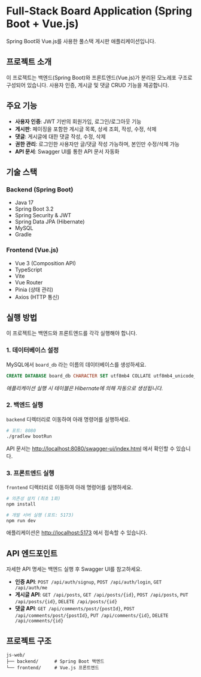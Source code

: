 # Full-Stack Board Application (Spring Boot + Vue.js)

Spring Boot와 Vue.js를 사용한 풀스택 게시판 애플리케이션입니다.

## 프로젝트 소개

이 프로젝트는 백엔드(Spring Boot)와 프론트엔드(Vue.js)가 분리된 모노레포 구조로 구성되어 있습니다. 사용자 인증, 게시글 및 댓글 CRUD 기능을 제공합니다.

## 주요 기능

- **사용자 인증**: JWT 기반의 회원가입, 로그인/로그아웃 기능
- **게시판**: 페이징을 포함한 게시글 목록, 상세 조회, 작성, 수정, 삭제
- **댓글**: 게시글에 대한 댓글 작성, 수정, 삭제
- **권한 관리**: 로그인한 사용자만 글/댓글 작성 가능하며, 본인만 수정/삭제 가능
- **API 문서**: Swagger UI를 통한 API 문서 자동화

## 기술 스택

### Backend (Spring Boot)
- Java 17
- Spring Boot 3.2
- Spring Security & JWT
- Spring Data JPA (Hibernate)
- MySQL
- Gradle

### Frontend (Vue.js)
- Vue 3 (Composition API)
- TypeScript
- Vite
- Vue Router
- Pinia (상태 관리)
- Axios (HTTP 통신)

## 실행 방법

이 프로젝트는 백엔드와 프론트엔드를 각각 실행해야 합니다.

### 1. 데이터베이스 설정
MySQL에서 `board_db` 라는 이름의 데이터베이스를 생성하세요.
```sql
CREATE DATABASE board_db CHARACTER SET utf8mb4 COLLATE utf8mb4_unicode_ci;
```
*애플리케이션 실행 시 테이블은 Hibernate에 의해 자동으로 생성됩니다.*


### 2. 백엔드 실행
`backend` 디렉터리로 이동하여 아래 명령어를 실행하세요.
```bash
# 포트: 8080
./gradlew bootRun
```
API 문서는 [http://localhost:8080/swagger-ui/index.html](http://localhost:8080/swagger-ui/index.html) 에서 확인할 수 있습니다.

### 3. 프론트엔드 실행
`frontend` 디렉터리로 이동하여 아래 명령어를 실행하세요.
```bash
# 의존성 설치 (최초 1회)
npm install

# 개발 서버 실행 (포트: 5173)
npm run dev
```
애플리케이션은 [http://localhost:5173](http://localhost:5173) 에서 접속할 수 있습니다.

## API 엔드포인트

자세한 API 명세는 백엔드 실행 후 Swagger UI를 참고하세요.

- **인증 API**: `POST /api/auth/signup`, `POST /api/auth/login`, `GET /api/auth/me`
- **게시글 API**: `GET /api/posts`, `GET /api/posts/{id}`, `POST /api/posts`, `PUT /api/posts/{id}`, `DELETE /api/posts/{id}`
- **댓글 API**: `GET /api/comments/post/{postId}`, `POST /api/comments/post/{postId}`, `PUT /api/comments/{id}`, `DELETE /api/comments/{id}`

## 프로젝트 구조
```
js-web/
├── backend/      # Spring Boot 백엔드
└── frontend/     # Vue.js 프론트엔드
``` 